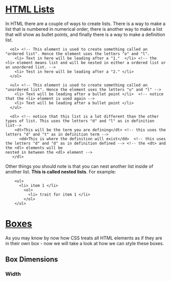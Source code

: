 # <ins>HTML Lists</ins> # 
In HTML there are a couple of ways to create lists. There is a way to make a list that is numbered in numerical order, there is another way to make a list that will show as bullet points, and finally there is a way to make a definition list. 

      <ol> <!-- This element is used to create something called an "ordered list". Hence the element uses the letters "o" and "l". 
        <li> Text in here will be leading after a "1."  </li> <!-- the <li> element means list and will be nested in either a ordered list or an unordered list. --> 
        <li> Test in here will be leading after a "2." </li> 
      </ol> 
      
      <ul> <!-- This element is used to create something called an "unordered list". Hence the element uses the letters "u" and "l" --> 
        <li> Text will be leading after a bullet point </li>  <!-- notice that the <li> element is used again --> 
        <li> Text will be leading after a bullet point </li> 
      </ul> 
      
      <dl> <!-- notice that this list is a lot different than the other types of list. This uses the letters "d" and "l" as in definition list--> 
        <dt>This will be the term you are defining</dt> <!-- this uses the letters "d" and "t" as in definition term --> 
          <dd>This is where the definition will exist</dd>  <!-- this uses the letters "d" and "d" as in definition defined --> <!-- the <dt> and the <dl> elements will be                                                                                   nested in between the <dl> element --> 
       </dl> 
       
Other things you should note is that you can nest another list inside of another list. **This is called nested lists**. For example: 

        <ul> 
          <li> item 1 </li> 
            <ol>
              <li> trait for item 1 </li> 
            </ol> 
        </ul> 

# <ins>Boxes</ins> # 
As you may know by now how CSS treats all HTML elements as if they are in their own box - now we will take a look at how we can style these boxes. 

## Box Dimensions ## 

### Width ### 

